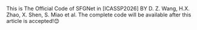 This is The Official Code of SFGNet in [ICASSP2026] BY D. Z. Wang, H.X. Zhao, X. Shen, S. Miao et al. The complete code will be available after this article is accepted!😊
